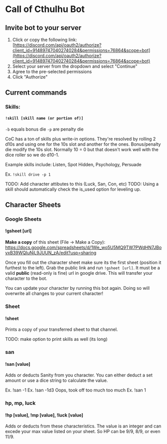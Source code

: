 # Call of Cthulhu Bot

## Invite bot to your server
1. Click or copy the following link: [https://discord.com/api/oauth2/authorize?client_id=914897470402740284&permissions=76864&scope=bot](https://discord.com/api/oauth2/authorize?client_id=914897470402740284&permissions=76864&scope=bot)
2. Select your server from the dropdown and select "Continue"
3. Agree to the pre-selected permissions
4. Click "Authorize"

## Current commands

### Skills:
#### `!skill [skill name (or portion of)]`
`-b` equals bonus die
`-p` are penalty die

CoC has a ton of skills plus write-in options. They're resolved by rolling 2 d10s and using one for the 10s slot and another for the ones. Bonus/penalty die modify the 10s slot. Normally 10 = 0 but that doesn't work well with the dice roller so we do d10-1.

Example skills include: Listen, Spot Hidden, Psychology, Persuade

Ex. `!skill drive -p 1`

TODO: Add character attibutes to this (Luck, San, Con, etc)
TODO: Using a skill should automatically check the is_used option for leveling up.


## Character Sheets

### Google Sheets
#### !gsheet [url]

**Make a copy** of this sheet (File -> Make a Copy): https://docs.google.com/spreadsheets/d/1We_wo5U5MQ9TW7PWdHN7JBovxB39WQIuNjL9JUUN_zA/edit?usp=sharing

Once you fill out the character sheet make sure its the first sheet (position it furthest to the left). Grab the public link and run `!gsheet [url]`. It must be a valid **public** (read-only is fine) url in google drive. This will transfer your character to the bot.

You can update your character by running this bot again. Doing so will overwrite all changes to your current character!

### Sheet
#### !sheet

Prints a copy of your transferred sheet to that channel.

TODO: make option to print skills as well (its long)

### san
#### !san [value]

Adds or deducts Sanity from you character. You can either deduct a set amount or use a dice string to calculate the value. 

Ex. !san -1
Ex. !san -1d3
Oops, took off too much too much
Ex. !san 1

### hp, mp, luck
#### !hp [value], !mp [value], !luck [value]

Adds or deducts from these characteristics. The value is an integer and can excede your max value listed on your sheet. So HP can be 9/9, 8/9, or even 11/9.